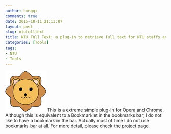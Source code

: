 ```yaml
---
author: Longqi
comments: true
date: 2015-10-11 21:11:07
layout: post
slug: ntufulltext
title: NTU Full Text: a plug-in to retrieve full text for NTU staffs and students
categories: [Tools]
tags:
- NTU
- Tools
---
```

![](https://github.com/NDT-Lab/NTUFullText/raw/master/icon_128.png)
This is a extreme simple plug-in for Opera and Chrome. Although this is equivalent to a Bookmarklet in the bookmarks bar, I do not like to have a bookmark in the bar. Actually most of time I do not use bookmarks bar at all. For more detail, please check [the project page](https://github.com/NDT-Lab/NTUFullText). 
